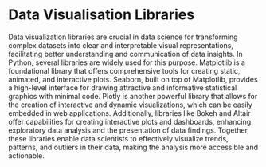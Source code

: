 # Data Visualisation Libraries

Data visualization libraries are crucial in data science for transforming complex datasets into clear and interpretable visual representations, facilitating better understanding and communication of data insights. In Python, several libraries are widely used for this purpose. Matplotlib is a foundational library that offers comprehensive tools for creating static, animated, and interactive plots. Seaborn, built on top of Matplotlib, provides a high-level interface for drawing attractive and informative statistical graphics with minimal code. Plotly is another powerful library that allows for the creation of interactive and dynamic visualizations, which can be easily embedded in web applications. Additionally, libraries like Bokeh and Altair offer capabilities for creating interactive plots and dashboards, enhancing exploratory data analysis and the presentation of data findings. Together, these libraries enable data scientists to effectively visualize trends, patterns, and outliers in their data, making the analysis more accessible and actionable.
